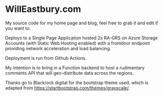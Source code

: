 # WillEastbury.com
My source code for my home page and blog, feel free to grab it and edit if you want to.

Deploys to a Single Page Application hosted 2x RA-GRS on Azure Storage Accounts (with Static Web Hosting enabled) with a frontdoor endpoint providing network acceleration and load balancing.

Deployment is run from Github Actions.

My intention is to bring in a Function backend to host a rudimentary comments API that will geo-distribute data across the regions. 

Thanks go to Blackrock digital for the bootstrap theme used, which is adapted from https://startbootstrap.com/themes/grayscale/.
